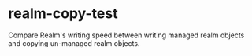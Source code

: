 # realm-copy-test
Compare Realm's writing speed between writing managed realm objects and copying un-managed realm objects.
